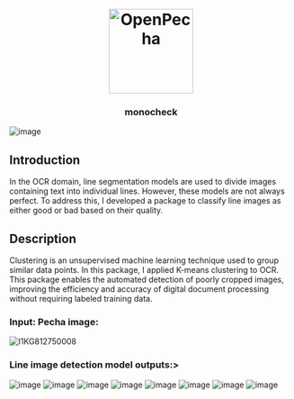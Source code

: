 
<h1 align="center">
  <br>
  <a href="https://openpecha.org"><img src="https://avatars.githubusercontent.com/u/82142807?s=400&u=19e108a15566f3a1449bafb03b8dd706a72aebcd&v=4" alt="OpenPecha" width="150"></a>
  <br>
</h1>

<!-- Replace with 1-sentence description about what this tool is or does.-->

<h3 align="center">monocheck</h3>

![image](https://github.com/user-attachments/assets/92d6604a-2b29-4ab5-ad76-56d860eced23)

## Introduction
In the OCR domain, line segmentation models are used to divide images containing text into individual lines. However, these models are not always perfect. To address this, I developed a package to classify line images as either good or bad based on their quality.

## Description

Clustering is an unsupervised machine learning technique used to group similar data points. In this package, I applied K-means clustering to OCR. This package enables the automated detection of poorly cropped images, improving the efficiency and accuracy of digital document processing without requiring labeled training data.

### Input: Pecha image:
![I1KG812750008](https://github.com/tenzin3/monocheck/assets/52460417/0300696e-eebf-4343-a905-9a4be44bc3ae)


### Line image detection model outputs:>
![image](https://github.com/tenzin3/monocheck/assets/52460417/6506364f-3a16-41a8-8ef1-b292ebe573f1)
![image](https://github.com/tenzin3/monocheck/assets/52460417/42ba14b5-d960-4c8f-b30e-04016e5316c1)
![image](https://github.com/tenzin3/monocheck/assets/52460417/21d08777-e631-4d62-a21f-bedc9e7695b4)
![image](https://github.com/tenzin3/monocheck/assets/52460417/11b996df-c3bc-49cd-8691-beb72b8d7bea)
![image](https://github.com/tenzin3/monocheck/assets/52460417/5460abc0-2690-4d21-ad1a-5cedce893609)
![image](https://github.com/tenzin3/monocheck/assets/52460417/684798fa-9abb-401f-af61-08c13f759408)
![image](https://github.com/tenzin3/monocheck/assets/52460417/6d396ab3-3602-4b06-9021-1e71bfa6ef39)
![image](https://github.com/tenzin3/monocheck/assets/52460417/f3560fc9-f940-4e71-90d3-f6873310e0cd)









